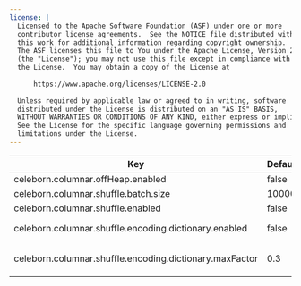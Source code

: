 ```yaml
---
license: |
  Licensed to the Apache Software Foundation (ASF) under one or more
  contributor license agreements.  See the NOTICE file distributed with
  this work for additional information regarding copyright ownership.
  The ASF licenses this file to You under the Apache License, Version 2.0
  (the "License"); you may not use this file except in compliance with
  the License.  You may obtain a copy of the License at
  
      https://www.apache.org/licenses/LICENSE-2.0
  
  Unless required by applicable law or agreed to in writing, software
  distributed under the License is distributed on an "AS IS" BASIS,
  WITHOUT WARRANTIES OR CONDITIONS OF ANY KIND, either express or implied.
  See the License for the specific language governing permissions and
  limitations under the License.
---
```


<!--begin-include-->
| Key | Default | Description | Since |
| --- | ------- | ----------- | ----- |
| celeborn.columnar.offHeap.enabled | false | Whether to use off heap columnar vector. | 0.2.0 | 
| celeborn.columnar.shuffle.batch.size | 10000 | Vector batch size for columnar shuffle. | 0.2.0 | 
| celeborn.columnar.shuffle.enabled | false | Whether to enable columnar-based shuffle. | 0.2.0 | 
| celeborn.columnar.shuffle.encoding.dictionary.enabled | false | Whether to use dictionary encoding for columnar-based shuffle data. | 0.2.0 | 
| celeborn.columnar.shuffle.encoding.dictionary.maxFactor | 0.3 | Max factor for dictionary size. The max dictionary size is `min(32.0 KB, celeborn.columnar.shuffle.batch.size * celeborn.columnar.shuffle.encoding.dictionary.maxFactor)`. | 0.2.0 | 
<!--end-include-->
